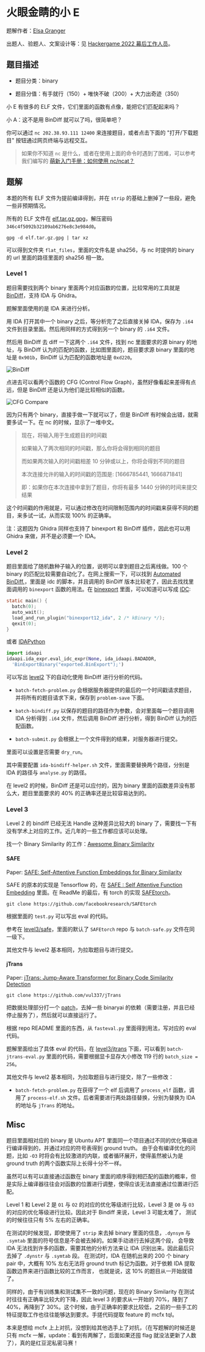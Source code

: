 # 火眼金睛的小 E

题解作者：[Elsa Granger](https://github.com/zeyugao)

出题人、验题人、文案设计等：见 [Hackergame 2022 幕后工作人员](../../credits.pdf)。

## 题目描述

- 题目分类：binary

- 题目分值：有手就行（150）+ 唯快不破（200）+ 大力出奇迹（350）

小 E 有很多的 ELF 文件，它们里面的函数有点像，能把它们匹配起来吗？

小 A：这不是用 BinDiff 就可以了吗，很简单吧？

你可以通过 `nc 202.38.93.111 12400` 来连接题目，或者点击下面的 "打开/下载题目" 按钮通过网页终端与远程交互。

> 如果你不知道 `nc` 是什么，或者在使用上面的命令时遇到了困难，可以参考我们编写的 [萌新入门手册：如何使用 nc/ncat？](https://lug.ustc.edu.cn/planet/2019/09/how-to-use-nc/)

## 题解

本题的所有 ELF 文件为提前编译得到，并在 `strip` 的基础上删掉了一些段，避免一些非预期情况。

所有的 ELF 文件在 [elf.tar.gz.gpg](https://ftp.lug.ustc.edu.cn/misc/hackergame/2022/火眼金睛的小%20E/elf.tar.gz.gpg)，解压密码 `346c4f5092b32109ab6276e8c3e984d0`。

```shell
gpg -d elf.tar.gz.gpg | tar xz
```

可以得到文件夹 `flat_files`，里面的文件名是 sha256，与 nc 时提供的 binary 的 url 里面的路径里面的 sha256 相一致。

### Level 1

题目需要找到两个 binary 里面两个对应函数的位置，比较常用的工具就是 [BinDiff](https://www.zynamics.com/bindiff.html)，支持 IDA 与 Ghidra。

题解里面使用的是 IDA 来进行分析。

用 IDA 打开其中一个 binary 之后，等分析完了之后直接关掉 IDA，保存为 `.i64` 文件到目录里面。然后用同样的方式得到另一个 binary 的 `.i64` 文件。

然后用 BinDiff 去 diff 一下这两个 `.i64` 文件，找到 nc 里面要求的源 binary 的地址，与 BinDiff 认为的匹配的函数，比如图里面的，题目要求源 binary 里面的地址是 `0x901b`，BinDiff 认为匹配的函数地址是 `0xd220`。

![BinDiff](./pic/bindiff.png)

点进去可以看两个函数的 CFG (Control Flow Graph)，虽然好像看起来差得有点远，但是 BinDiff 还是认为他们是比较相似的函数。

![CFG Compare](./pic/cfg-cmp.png)

因为只有两个 binary，直接手做一下就可以了，但是 BinDiff 有时候会出错，就需要多试一下。在 nc 的时候，显示了一堆中文。

> 现在，将输入用于生成题目的时间戳
>
> 如果输入了两次相同的时间戳，那么你将会得到相同的题目
>
> 而如果两次输入的时间戳相差 10 分钟或以上，你将会得到不同的题目
>
> 本次连接允许的输入的时间戳的范围是: [1666785441, 1666871841]
>
> 即：如果你在本次连接中拿到了题目，你将有最多 1440 分钟的时间来提交结果

这个时间戳的作用就是，可以通过修改在时间限制范围内的时间戳来获得不同的题目，来多试一试，从而实现 100% 的正确率。

注：这题因为 Ghidra 同样也支持了 binexport 和 BinDiff 插件，因此也可以用 Ghidra 来做，并不是必须要一个 IDA。

### Level 2

题目里面给了随机数种子输入的位置，说明可以拿到题目之后离线做。100 个 binary 的匹配比较需要自动化了。在网上搜索一下，可以找到 [Automated BinDiff.](https://syscall.eu/blog/2014/06/08/bindiff_export/)，里面是 idc 的脚本，并且调用的 BinDiff 版本比较老了，因此去找找里面调用的 `binexport` 函数的用法。在 [binexport](https://github.com/google/binexport) 里面，可以知道可以写成 [IDC](https://github.com/google/binexport#idc-scripting):

```c
static main() {
  batch(0);
  auto_wait();
  load_and_run_plugin("binexport12_ida", 2 /* kBinary */);
  qexit(0);
}
```

或者 [IDAPython](https://github.com/google/binexport#idapython)

```python
import idaapi
idaapi.ida_expr.eval_idc_expr(None, ida_idaapi.BADADDR,
  'BinExportBinary("exported.BinExport");')
```

可以写出 [level2](./level) 下的自动化使用 BinDiff 进行分析的代码。

- `batch-fetch-problem.py` 会根据服务器提供的最后的一个时间戳请求题目，并将所有的题目请求下来，保存到 `problem-save` 下面。

- `batch-bindiff.py` 以保存的题目的路径作为参数，会对里面每一个题目调用 IDA 分析得到 `.i64` 文件，然后调用 BinDiff 进行分析，得到 BinDiff 认为的匹配函数。

- `batch-submit.py` 会根据上一个文件得到的结果，对服务器进行提交。

里面可以设置是否需要 `dry_run`。

其中需要配置 `ida-bindiff-helper.sh` 文件，里面需要替换两个路径，分别是 IDA 的路径与 `analyse.py` 的路径。

在 level2 的时候，BinDiff 还是可以应付的，因为 binary 里面的函数差异没有那么大，题目里面要求的 40% 的正确率还是比较容易达到的。

### Level 3

Level 2 的 bindiff 已经无法 Handle 这种差异比较大的 binary 了，需要找一下有没有学术上对应的工作。近几年的一些工作都应该可以处理。

找一个 Binary Similarity 的工作：[Awesome Binary Similarity](https://github.com/SystemSecurityStorm/Awesome-Binary-Similarity)

#### SAFE

Paper: [SAFE: Self-Attentive Function Embeddings for Binary Similarity](https://arxiv.org/pdf/1811.05296.pdf)

SAFE 的原本的实现是 Tensorflow 的，在 [SAFE : Self Attentive Function Embedding](https://github.com/gadiluna/SAFE) 里面。在 ReadMe 的最后，有 torch 的实现 [SAFEtorch](https://github.com/facebookresearch/SAFEtorch)。

```shell
git clone https://github.com/facebookresearch/SAFEtorch
```

根据里面的 `test.py` 可以写出 eval 的代码。

参考在 [level3/safe](level3/safe/batch-safe.py)，里面的默认了 `SAFEtorch` repo 与 `batch-safe.py` 文件在同一级下。

其他文件与 level2 基本相同，为拉取题目与进行提交。

#### jTrans

Paper: [jTrans: Jump-Aware Transformer for Binary Code Similarity Detection](https://arxiv.org/pdf/2205.12713.pdf)

```shell
git clone https://github.com/vul337/jTrans
```

把数据处理部分打一个 [patch](./level3/jtrans/jtrans-process.diff)，去掉一些 binaryai 的依赖（需要注册，并且已经停止服务了），然后就可以直接运行了。

根据 repo README 里面的东西，从 `fasteval.py` 里面得到用法，写对应的 eval 代码。

题解里面给出了具体 eval 的代码，在 [level3/jtrans](./level3/jtrans) 下面，可以看到 `batch-jtrans-eval.py` 里面的代码，需要根据显卡显存大小修改 119 行的 `batch_size = 256`。

其他文件与 level2 基本相同，为拉取题目与进行提交，除了一些修改：

- `batch-fetch-problem.py` 在获得了一个 elf 后调用了 `process_elf` 函数，调用了 `process-elf.sh` 文件。后者需要进行两处路径替换，分别为替换为 IDA 的地址与 `jTrans` 的地址。

## Misc

题目里面相对应的 binary 是 Ubuntu APT 里面同一个项目通过不同的优化等级进行编译得到的，并通过对应的符号表得到 ground truth。
由于会有编译优化的问题，比如 `-O3` 时将会有比较激进的内联，或者循环展开，使得虽然被认为是 ground truth 的两个函数实际上长得十分不一样。

虽然可以有可以直接通过函数在 binary 里面的顺序得到相匹配的函数的概率，但是实际上编译器往往会对函数的位置进行调整，使得应该无法直接通过位置进行匹配。

Level 1 和 Level 2 是 `O1` 与 `O2` 的对应的优化等级进行比较，Level 3 是 `O0` 与 `O3` 的对应的优化等级进行比较。因此对于 Bindiff 来说，Level 3 可能太难了，
测试的时候往往只有 5% 左右的正确率。

在测试的时候发现，即使使用了 `strip` 来去掉 binary 里面的信息，`.dynsym` 与 `.symtab` 里面的符号信息是不会被去掉的。如果手动进行去掉这两个段，
会导致 IDA 无法找到许多的函数，需要其他的分析方法来让 IDA 识别出来。因此最后只去掉了 `.dynstr` 与 `.symtab` 段。
在测试时，IDA 在随机出来的 200 个 binary pair 中，大概有 10% 左右无法将 ground truth 标记为函数。对于依赖 IDA 提取函数边界来进行函数比较的工作而言，
也就是说，这 10% 的题目从一开始就错了。

同样的，由于有训练集和测试集不一致的问题，现在的 Binary Similarity 在测试时往往有正确率比较大的下降，因此 level 3 的要求从一开始的 70%，降到了 40%，再降到了 30%。这个时候，由于正确率的要求比较低，之前的一些手工的特征提取工作也往往能够达到要求。手搓代码提取 feature 的 mcfx tql。

本来是想给 mcfx 上上对抗，没想到给其他选手上了对抗，（在写题解的时候还是只有 mcfx 一解，update：看到有两解了，后面如果还囤 flag 就没法更新了人数了），真的是红豆泥私密马赛！
